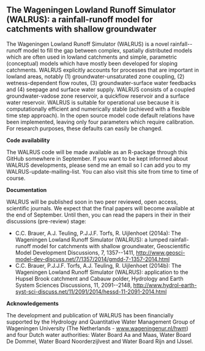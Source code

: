 
The Wageningen Lowland Runoff Simulator (WALRUS): a rainfall-runoff model for catchments with shallow groundwater
------

The Wageningen Lowland Runoff Simulator (WALRUS) is a novel rainfall--
runoff model to fill the gap between complex, spatially
distributed models which are often used in lowland catchments and
simple, parametric  (conceptual) models which have mostly been developed for
sloping catchments. WALRUS explicitly accounts for processes
that are important in lowland areas, notably (1)
groundwater-unsaturated zone coupling, (2) wetness-dependent flow
routes, (3) groundwater-surface water feedbacks and (4) seepage and
surface water supply. WALRUS consists of a coupled
groundwater-vadose zone reservoir, a quickflow reservoir and
a surface water reservoir.  WALRUS is suitable for operational use
because it is computationally efficient and numerically stable
(achieved with a flexible time step approach). In the open source
model code default relations have been implemented, leaving only
four parameters which require calibration. For research purposes,
these defaults can easily be changed. 


**Code availability**

The WALRUS code will be made available as an R-package through this GitHub somewhere in September. If you want to be kept informed about WALRUS developments, please send me an email so I can add you to my WALRUS-update-mailing-list. You can also visit this site from time to time of course.


**Documentation**

WALRUS will be published soon in two peer reviewed, open access, scientific journals. We expect that the final papers will become available at the end of September. Until then, you can read the papers in their in their discussions (pre-review) stage:
- C.C. Brauer, A.J. Teuling, P.J.J.F. Torfs, R. Uijlenhoet (2014a): 
The Wageningen Lowland Runoff Simulator (WALRUS): a lumped rainfall-runoff model for catchments with shallow groundwater, 
Geoscientific Model Development Discussions, 7, 1357--1411, 
http://www.geosci-model-dev-discuss.net/7/1357/2014/gmdd-7-1357-2014.html
- C.C. Brauer, P.J.J.F. Torfs, A.J. Teuling, R. Uijlenhoet (2014b): 
The Wageningen Lowland Runoff Simulator (WALRUS): application to the Hupsel Brook catchment and Cabauw polder, 
Hydrology and  Earth System Sciences Discussions, 11, 2091--2148, 
http://www.hydrol-earth-syst-sci-discuss.net/11/2091/2014/hessd-11-2091-2014.html


**Acknowledgements**

The development and publication of WALRUS has been financially supported by the Hydrology and Quantitative Water Management Group of Wageningen University (The Netherlands - www.wageningenur.nl/hwm) and four Dutch water authorities: Water Board Aa and Maas, Water Board De Dommel, Water Board Noorderzijlvest and Water Board Rijn and IJssel.



